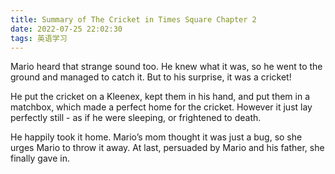 ```yaml
---
title: Summary of The Cricket in Times Square Chapter 2
date: 2022-07-25 22:02:30
tags: 英语学习
---
```


Mario heard that strange sound too. He knew what it was, so he went to the ground and managed to catch it. But to his surprise, it was a cricket!

He put the cricket on a Kleenex, kept them in his hand, and put them in a matchbox, which made a perfect home for the cricket. However it just lay perfectly still - as if he were sleeping, or frightened to death.

He happily took it home. Mario’s mom thought it was just a bug, so she urges Mario to throw it away. At last, persuaded by Mario and his father, she finally gave in.
